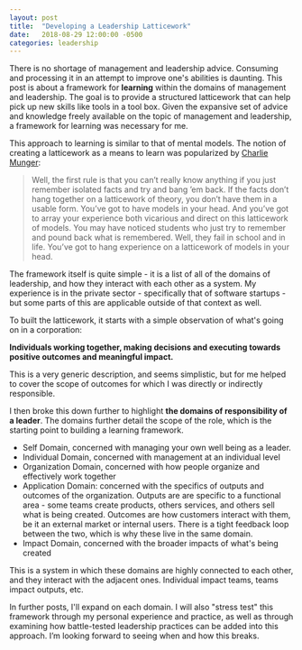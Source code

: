 ```yaml
---
layout: post
title:  "Developing a Leadership Latticework"
date:   2018-08-29 12:00:00 -0500
categories: leadership
---
```

There is no shortage of management and leadership advice. Consuming and processing it in an attempt to improve one's abilities is daunting. This post is about a framework for **learning** within the domains of management and leadership. The goal is to provide a structured latticework that can help pick up new skills like tools in a tool box. Given the expansive set of advice and knowledge freely available on the topic of management and leadership, a framework for learning was necessary for me.

This approach to learning is similar to that of mental models. The notion of creating a latticework as a means to learn was popularized by [Charlie Munger](https://old.ycombinator.com/munger.html):

>Well, the first rule is that you can’t really know anything if you just remember isolated facts and try and bang ’em back. If the facts don’t hang together on a latticework of theory, you don’t have them in a usable form. You’ve got to have models in your head. And you’ve got to array your experience both vicarious and direct on this latticework of models. You may have noticed students who just try to remember and pound back what is remembered. Well, they fail in school and in life. You’ve got to hang experience on a latticework of models in your head.

The framework itself is quite simple - it is a list of all of the domains of leadership, and how they interact with each other as a system. My experience is in the private sector - specifically that of software startups - but some parts of this are applicable outside of that context as well.

To built the latticework, it starts with a simple observation of what's going on in a corporation:

**Individuals working together, making decisions and executing towards positive outcomes and meaningful impact.** 

This is a very generic description, and seems simplistic, but for me helped to cover the scope of outcomes for which I was directly or indirectly responsible.

I then broke this down further to highlight **the domains of responsibility of a leader**. The domains further detail the scope of the role, which is the starting point to building a learning framework.

* Self Domain, concerned with managing your own well being as a leader. 
* Individual Domain, concerned with management at an individual level 
* Organization Domain, concerned with how people organize and effectively work together
* Application Domain: concerned with the specifics of outputs and outcomes of the organization. Outputs are are specific to a functional area - some teams create products, others services, and others sell what is being created. Outcomes are how customers interact with them, be it an external market or internal users. There is a tight feedback loop between the two, which is why these live in the same domain. 
* Impact Domain, concerned with the broader impacts of what's being created

This is a system in which these domains are highly connected to each other, and they interact with the adjacent ones. Individual impact teams, teams impact outputs, etc. 

In further posts, I'll expand on each domain. I will also "stress test" this framework through my personal experience and practice, as well as through examining how battle-tested leadership practices can be added into this approach. I’m looking forward to seeing when and how this breaks. 